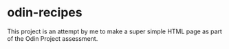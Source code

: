# odin-recipes

This project is an attempt by me to make a super simple HTML page as part of the Odin Project assessment. 